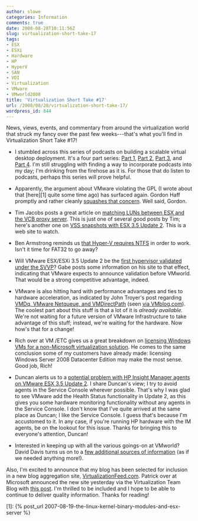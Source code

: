 ```yaml
---
author: slowe
categories: Information
comments: true
date: 2008-08-28T10:11:56Z
slug: virtualization-short-take-17
tags:
- ESX
- ESXi
- Hardware
- HP
- HyperV
- SAN
- VDI
- Virtualization
- VMware
- VMworld2008
title: 'Virtualization Short Take #17'
url: /2008/08/28/virtualization-short-take-17/
wordpress_id: 844
---
```


News, views, events, and commentary from around the virtualization world that struck my fancy over the past few weeks---that's what you'll find in Virtualization Short Take #17!

* I stumbled across this series of podcasts on building a scalable virtual desktop deployment. It's a four part series: [Part 1](http://www.podtech.net/home/5306/designing-and-implementing-a-scalable-virtual-desktop-deployment-part-1), [Part 2](http://www.podtech.net/home/5309/designing-and-implementing-a-scalable-virtual-desktop-deployment-part-2), [Part 3](http://www.podtech.net/home/5316/designing-and-implementing-a-scalable-virtual-desktop-deployment-part-3), and [Part 4](http://www.podtech.net/home/5319/designing-and-implementing-a-scalable-virtual-desktop-deployment-part-4). I'm still struggling with finding a way to incorporate podcasts into my day; I'm drinking from the firehose as it is. For those that do listen to podcasts, perhaps this series will prove helpful.

* Apparently, the argument about VMware violating the GPL (I wrote about that [here][1] quite some time ago) has surfaced again. Gordon Haff promptly and rather cleanly [squashes that concern](http://news.cnet.com/8301-13556_3-10011395-61.html?hhTest=1&tag=blogFeed). Well said, Gordon.

* Tim Jacobs posts a great article on [matching LUNs between ESX and the VCB proxy server](http://timjacobs.blogspot.com/2008/08/matching-luns-between-esx-hosts-and-vcb.html). This is  just one of several good posts by Tim; here's another one on [VSS snapshots with ESX 3.5 Update 2](http://timjacobs.blogspot.com/2008/07/full-backups-of-virtual-machines-and.html). This is a web site to watch.

* Ben Armstrong reminds us [that Hyper-V requires NTFS](http://blogs.msdn.com/virtual_pc_guy/archive/2008/08/28/hyper-v-vm-on-usb-disk-fails-to-start.aspx) in order to work. Isn't it time for FAT32 to go away?

* Will VMware ESX/ESXi 3.5 Update 2 be the [first hypervisor validated under the SVVP](http://www.gabesvirtualworld.com/?p=79)? Gabe posts some information on his site to that effect, indicating that VMware expects to announce validation before VMworld. That would be a strong competitive advantage, indeed.

* VMware is also hitting hard with performance advantages and ties to hardware acceleration, as indicated by John Troyer's post regarding [VMDq, VMware Netqueue, and VMDirectPath](http://blogs.vmware.com/vmtn/2008/08/netqueue-vmdire.html) (seen [via VMblog.com](http://vmblog.com/archive/2008/08/22/vmdq-and-vmware-netqueue-with-your-virtual-10gbe-nics.aspx)). The coolest part about this stuff is that a lot of it is _already available._ We're not waiting for a future version of VMware Infrastructure to take advantage of this stuff; instead, we're waiting for the hardware. Now how's that for a change!

* Rich over at VM /ETC gives us a great breakdown on [licensing Windows VMs for a non-Microsoft virtualization solution](http://vmetc.com/2008/08/26/how-to-license-windows-vms-in-a-non-microsoft-virtual-environment/). He comes to the same conclusion some of my customers have already made: licensing Windows Server 2008 Datacenter Edition may make the most sense. Good job, Rich!

* Duncan alerts us to a [potential problem with HP Insight Manager agents on VMware ESX 3.5 Update 2](http://www.yellow-bricks.com/2008/08/27/why-i-dislike-agents-in-my-service-console/). I share Duncan's view; I try to avoid agents in the Service Console wherever possible. That's why I was glad to see VMware add the Health Status functionality in Update 2, as this gives you some hardware monitoring functionality without any agents in the Service Console. I don't know that I've quite arrived at the same place as Duncan; I like the Service Console. I guess that's because I'm accustomed to it. In any case, if you're running HP hardware with the IM agents, be on the lookout for this issue. Thanks for bringing this to everyone's attention, Duncan!

* Interested in keeping up with all the various goings-on at VMworld? David Davis turns us on to a [few additional sources of information](http://blogs.virtualizationadmin.com/davis/?p=56) (as if we needed anything more!).

Also, I'm excited to announce that my blog has been selected for inclusion in a new blog aggregation site, [VirtualizationFeed.com](http://www.virtualizationfeed.com/). Patrick over at Microsoft announced the new site yesterday via the Virtualization Team Blog with [this post](http://blogs.technet.com/virtualization/archive/2008/08/27/Virtualization-Feed-for-Your-RSS-Reader.aspx). I'm thrilled to be included and I hope to be able to continue to deliver quality information. Thanks for reading!

[1]: {% post_url 2007-08-19-the-linux-kernel-binary-modules-and-esx-server %}
